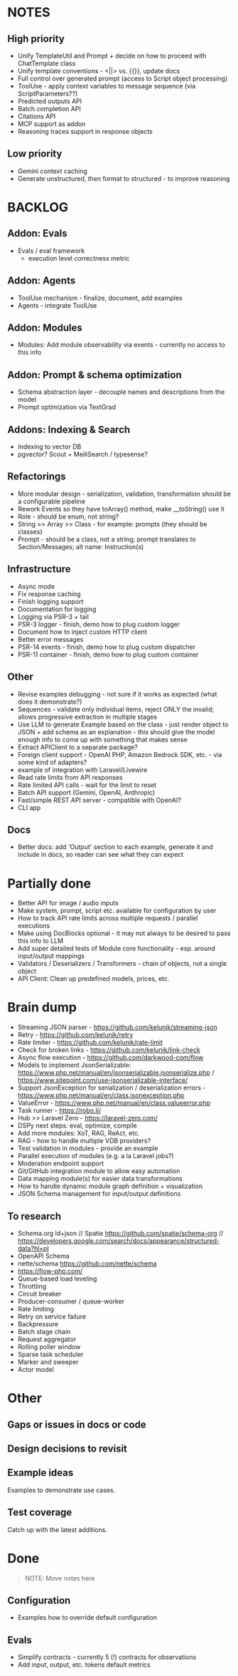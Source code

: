 # NOTES

## High priority

- Unify TemplateUtil and Prompt + decide on how to proceed with ChatTemplate class
- Unify template conventions - <||> vs. {{}}, update docs
- Full control over generated prompt (access to Script object processing)
- ToolUse - apply context variables to message sequence (via ScriptParameters??)
- Predicted outputs API
- Batch completion API
- Citations API
- MCP support as addon
- Reasoning traces support in response objects

## Low priority

- Gemini context caching
- Generate unstructured, then format to structured - to improve reasoning

# BACKLOG

## Addon: Evals

- Evals / eval framework
  * execution level correctness metric

## Addon: Agents

- ToolUse mechanism - finalize, document, add examples
- Agents - integrate ToolUse

## Addon: Modules

- Modules: Add module observability via events - currently no access to this info

## Addon: Prompt & schema optimization

- Schema abstraction layer - decouple names and descriptions from the model
- Prompt optimization via TextGrad

## Addons: Indexing & Search

- Indexing to vector DB
- pgvector? Scout + MeiliSearch / typesense?

## Refactorings

- More modular design - serialization, validation, transformation should be a configurable pipeline
- Rework Events so they have toArray() method, make __toString() use it
- Role - should be enum, not string?
- String >> Array >> Class - for example: prompts (they should be classes)
- Prompt - should be a class, not a string; prompt translates to Section/Messages; alt name: Instruction(s)

## Infrastructure

- Async mode
- Fix response caching
- Finish logging support
- Documentation for logging
- Logging via PSR-3 + tail
- PSR-3 logger - finish, demo how to plug custom logger
- Document how to inject custom HTTP client
- Better error messages
- PSR-14 events - finish, demo how to plug custom dispatcher
- PSR-11 container - finish, demo how to plug custom container

## Other

- Revise examples debugging - not sure if it works as expected (what does it demonstrate?)
- Sequences - validate only individual items, reject ONLY the invalid; allows progressive extraction in multiple stages
- Use LLM to generate Example based on the class - just render object to JSON + add schema as an explanation - this should give the model enough info to come up with something that makes sense
- Extract APIClient to a separate package?
- Foreign client support - OpenAI PHP, Amazon Bedrock SDK, etc. - via some kind of adapters?
- example of integration with Laravel/Livewire
- Read rate limits from API responses
- Rate limited API calls - wait for the limit to reset
- Batch API support (Gemini, OpenAI, Anthropic)
- Fast/simple REST API server - compatible with OpenAI?
- CLI app

## Docs

- Better docs: add 'Output' section to each example, generate it and include in docs, so reader can see what they can expect


# Partially done

- Better API for image / audio inputs
- Make system, prompt, script etc. available for configuration by user
- How to track API rate limits across multiple requests / parallel executions
- Make using DocBlocks optional - it may not always to be desired to pass this info to LLM
- Add super detailed tests of Module core functionality - esp. around input/output mappings
- Validators / Deserializers / Transformers - chain of objects, not a single object
- API Client: Clean up predefined models, prices, etc.




# Brain dump

- Streaming JSON parser - https://github.com/kelunik/streaming-json
- Retry - https://github.com/kelunik/retry
- Rate limiter - https://github.com/kelunik/rate-limit
- Check for broken links - https://github.com/kelunik/link-check
- Async flow execution - https://github.com/darkwood-com/flow
- Models to implement JsonSerializable: https://www.php.net/manual/en/jsonserializable.jsonserialize.php / https://www.sitepoint.com/use-jsonserializable-interface/
- Support JsonException for serialization / deserialization errors - https://www.php.net/manual/en/class.jsonexception.php
- ValueError - https://www.php.net/manual/en/class.valueerror.php
- Task runner - https://robo.li/
- Hub >> Laravel Zero - https://laravel-zero.com/
- DSPy next steps: eval, optimize, compile
- Add more modules: XoT, RAG, ReAct, etc.
- RAG - how to handle multiple VDB providers?
- Test validation in modules - provide an example
- Parallel execution of modules (e.g. a la Laravel jobs?)
- Moderation endpoint support
- Git/GitHub integration module to allow easy automation
- Data mapping module(s) for easier data transformations
- How to handle dynamic module graph definition + visualization
- JSON Schema management for input/output definitions

## To research

- Schema.org ld+json // Spatie https://github.com/spatie/schema-org // https://developers.google.com/search/docs/appearance/structured-data?hl=pl
- OpenAPI Schema
- nette/schema https://github.com/nette/schema
- https://flow-php.com/
- Queue-based load leveling
- Throttling
- Circuit breaker
- Producer-consumer / queue-worker
- Rate limiting
- Retry on service failure
- Backpressure
- Batch stage chain
- Request aggregator
- Rolling poller window
- Sparse task scheduler
- Marker and sweeper
- Actor model




# Other

## Gaps or issues in docs or code

## Design decisions to revisit

## Example ideas

Examples to demonstrate use cases.

## Test coverage

Catch up with the latest additions.



# Done

> NOTE: Move notes here

## Configuration

- Examples how to override default configuration

## Evals

- Simplify contracts - currently 5 (!) contracts for observations
- Add input, output, etc. tokens default metrics

